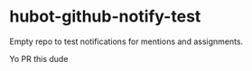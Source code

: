 hubot-github-notify-test
========================

Empty repo to test notifications for mentions and assignments.

Yo PR this dude
